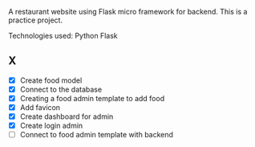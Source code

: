 A restaurant website using Flask micro framework for backend.
This is a practice project.

Technologies used:
Python
Flask
## X
- [X] Create food model 
- [X] Connect to the database 
- [X] Creating a food admin template to add food 
- [X] Add favicon
- [X] Create dashboard for admin
- [X] Create login admin
- [ ] Connect to food admin template with backend 
